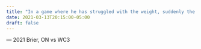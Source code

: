 ```yaml
---
title: "In a game where he has struggled with the weight, suddenly the weight is off his shoulders"
date: 2021-03-13T20:15:00-05:00
draft: false
---
```

— 2021 Brier, ON vs WC3